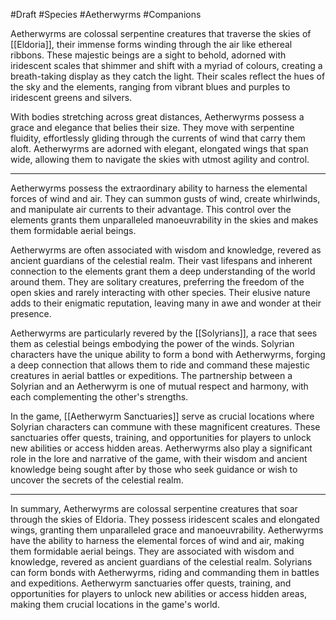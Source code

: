 #Draft #Species #Aetherwyrms #Companions

Aetherwyrms are colossal serpentine creatures that traverse the skies of [[Eldoria]], their immense forms winding through the air like ethereal ribbons. These majestic beings are a sight to behold, adorned with iridescent scales that shimmer and shift with a myriad of colours, creating a breath-taking display as they catch the light. Their scales reflect the hues of the sky and the elements, ranging from vibrant blues and purples to iridescent greens and silvers.

With bodies stretching across great distances, Aetherwyrms possess a grace and elegance that belies their size. They move with serpentine fluidity, effortlessly gliding through the currents of wind that carry them aloft. Aetherwyrms are adorned with elegant, elongated wings that span wide, allowing them to navigate the skies with utmost agility and control.

<hr>

Aetherwyrms possess the extraordinary ability to harness the elemental forces of wind and air. They can summon gusts of wind, create whirlwinds, and manipulate air currents to their advantage. This control over the elements grants them unparalleled manoeuvrability in the skies and makes them formidable aerial beings.

Aetherwyrms are often associated with wisdom and knowledge, revered as ancient guardians of the celestial realm. Their vast lifespans and inherent connection to the elements grant them a deep understanding of the world around them. They are solitary creatures, preferring the freedom of the open skies and rarely interacting with other species. Their elusive nature adds to their enigmatic reputation, leaving many in awe and wonder at their presence.

Aetherwyrms are particularly revered by the [[Solyrians]], a race that sees them as celestial beings embodying the power of the winds. Solyrian characters have the unique ability to form a bond with Aetherwyrms, forging a deep connection that allows them to ride and command these majestic creatures in aerial battles or expeditions. The partnership between a Solyrian and an Aetherwyrm is one of mutual respect and harmony, with each complementing the other's strengths.

In the game, [[Aetherwyrm Sanctuaries]] serve as crucial locations where Solyrian characters can commune with these magnificent creatures. These sanctuaries offer quests, training, and opportunities for players to unlock new abilities or access hidden areas. Aetherwyrms also play a significant role in the lore and narrative of the game, with their wisdom and ancient knowledge being sought after by those who seek guidance or wish to uncover the secrets of the celestial realm.

<hr>

In summary, Aetherwyrms are colossal serpentine creatures that soar through the skies of Eldoria. They possess iridescent scales and elongated wings, granting them unparalleled grace and manoeuvrability. Aetherwyrms have the ability to harness the elemental forces of wind and air, making them formidable aerial beings. They are associated with wisdom and knowledge, revered as ancient guardians of the celestial realm. Solyrians can form bonds with Aetherwyrms, riding and commanding them in battles and expeditions. Aetherwyrm sanctuaries offer quests, training, and opportunities for players to unlock new abilities or access hidden areas, making them crucial locations in the game's world.
